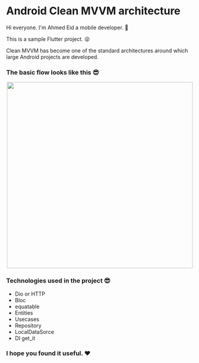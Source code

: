 # Android Clean MVVM architecture


Hi everyone. I'm Ahmed Eid a mobile developer. 🧍‍

This is a sample Flutter project. 😜

Clean MVVM has become one of the standard architectures around which large Android projects are developed.

### The basic flow looks like this 😎

<p align="center">
 <img src='https://user-images.githubusercontent.com/45559398/172233712-a350738b-453d-415d-a9e2-71838dad82d5.png' width='500'>
</p>

### Technologies used in the project 😎
   * Dio or HTTP
   * Bloc
   * equatable
   * Entities
   * Usecases
   * Repository
   * LocalDataSorce
   * DI get_it

### I hope you found it useful. ❤️

